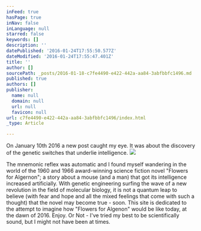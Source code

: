 ```yaml
---
inFeed: true
hasPage: true
inNav: false
inLanguage: null
starred: false
keywords: []
description: ''
datePublished: '2016-01-24T17:55:50.577Z'
dateModified: '2016-01-24T17:55:47.401Z'
title: ''
author: []
sourcePath: _posts/2016-01-18-c7fe4490-e422-442a-aa84-3abfbbfc1496.md
published: true
authors: []
publisher:
  name: null
  domain: null
  url: null
  favicon: null
url: c7fe4490-e422-442a-aa84-3abfbbfc1496/index.html
_type: Article

---
```

On January 10th 2016 a new post caught my eye. It was about the discovery of the genetic switches that underlie intelligence. ![](https://the-grid-user-content.s3-us-west-2.amazonaws.com/2a8a7aa0-804f-4b3e-870d-3f01000b728b.jpg)

The mnemonic reflex was automatic and I found myself wandering in the world of the 1960 and 1966 award-winning science fiction novel "Flowers for Algernon"; a story about a mouse (and a man) that got its intelligence increased artificially. With genetic engineering surfing the wave of  a new revolution in the field of molecular biology, it is not a quantum leap to believe (with fear and hope and all the mixed feelings that come with such a thought) that the novel may become true - soon. This site is dedicated to the attempt to imagine how "Flowers for Algenon" would be like today, at the dawn of 2016\. Enjoy. Or Not - I've tried my best to be scientifically sound, but I might not have been at times.